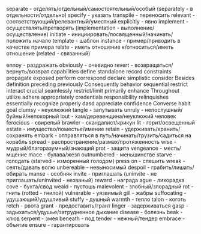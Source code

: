 separate - отделять/отдельный/самостоятельный/особый (separately - в отдельности/отдельно)
specify - указать
transpile - переносить
relevant - соответствующий/релевантный/уместный
explicitly - явно
implement - осуществлять/претворять (implementation - выполнение/осуществление)
initiate - инициировать/посвященный/начинать/положить начало
template - шаблон
instance - пример/приводить в качестве примера
relate - иметь отношение к/относиться/иметь отношение (related - связанный)

ennoy - раздражать
obviously - очевидно
revert - возвращаться/вернуть/возврат
capabilities
define
standalone
record
constraints
propagate
exposed
perform
correspond
declare
simplistic
consider
Besides
definition
preceding
previously
Consequently
behavior
sequential
restrict
interact
crucial
seamlessly
restrict/limit
primarily
enhance
Throughout
utilize
adhere
appropriately
credentials
responsibility
relinquishes
essentially
recognize
properly
dasd
appreciate
confidence
Converse
habit
goal
clumsy - неуклюжий
tangle - запутывать
unruly - непослушный/буйный/непокорный
lout - хам/деревенщина/неуклюжий человек
ferocious - свирепый
brawler - скандалист/крикун
lit - горит/освещенный
estate - имущество/поместье/имение
retain - удерживать/хранить/сохранять
embark - отправляться в путь/начинать/грузить/садиться на корабль
spread - распространение/размах/протяженность
wise - мудрый/благоразумный/знающий
prot - защита
vengeance - месть/мщение
mace - булава/жезл
outnumbered - меньшинстве
starve - голодать (starved - изморенный голодом)
press on - спешить
wreak - сеять/давать волю
unbereable - невыносимый
despoil - грабить/лишать/обирать
manse - особняк
invite - приглашать (uninvite - не приглашать/uninvited - незваный)
reward - награда
ague - лихорадка
cove - бухта/свод
weald - пустошь
malevolent - злобный/злорадный
rot - гнить (rotted - гнилой)
vulnerable - уязвимый
gill - жабры
suffocating - удушающий/удушливый
stuffy - душный
warmth - тепло
talon - коготь
retch - рвота
grant - предоставить/грант
linger - задерживаться
gasp - задыхаться/удушье/затрудненное дыхание
disease - болезнь
beak - клюв
serpent - змея
beneath - под
tender - нежный/тендер
embrace - объятие
ensure - гарантировать